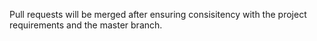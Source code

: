 Pull requests will be merged after 
ensuring consisitency with the project requirements and the master branch.
